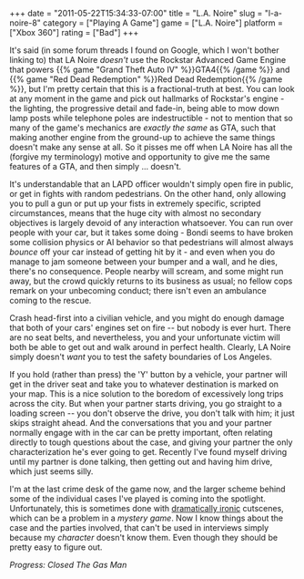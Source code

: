 +++
date = "2011-05-22T15:34:33-07:00"
title = "L.A. Noire"
slug = "l-a-noire-8"
category = ["Playing A Game"]
game = ["L.A. Noire"]
platform = ["Xbox 360"]
rating = ["Bad"]
+++

It's said (in some forum threads I found on Google, which I won't bother linking to) that LA Noire <i>doesn't</i> use the Rockstar Advanced Game Engine that powers {{% game "Grand Theft Auto IV" %}}GTA4{{% /game %}} and {{% game "Red Dead Redemption" %}}Red Dead Redemption{{% /game %}}, but I'm pretty certain that this is a fractional-truth at best.  You can look at any moment in the game and pick out hallmarks of Rockstar's engine - the lighting, the progressive detail and fade-in, being able to mow down lamp posts while telephone poles are indestructible - not to mention that so many of the game's mechanics are <i>exactly the same</i> as GTA, such that making another engine from the ground-up to achieve the same things doesn't make any sense at all.  So it pisses me off when LA Noire has all the (forgive my terminology) motive and opportunity to give me the same features of a GTA, and then simply ... doesn't.

It's understandable that an LAPD officer wouldn't simply open fire in public, or get in fights with random pedestrians.  On the other hand, only allowing you to pull a gun or put up your fists in extremely specific, scripted circumstances, means that the huge city with almost no secondary objectives is largely devoid of any interaction whatsoever.  You can run over people with your car, but it takes some doing - Bondi seems to have broken some collision physics or AI behavior so that pedestrians will almost always <i>bounce</i> off your car instead of getting hit by it - and even when you do manage to jam someone between your bumper and a wall, and he dies, there's no consequence.  People nearby will scream, and some might run away, but the crowd quickly returns to its business as usual; no fellow cops remark on your unbecoming conduct; there isn't even an ambulance coming to the rescue.

Crash head-first into a civilian vehicle, and you might do enough damage that both of your cars' engines set on fire -- but nobody is ever hurt.  There are no seat belts, and nevertheless, you and your unfortunate victim will both be able to get out and walk around in perfect health.  Clearly, LA Noire simply doesn't <i>want</i> you to test the safety boundaries of Los Angeles.

If you hold (rather than press) the 'Y' button by a vehicle, your partner will get in the driver seat and take you to whatever destination is marked on your map.  This is a nice solution to the boredom of excessively long trips across the city.  But when your partner starts driving, you go straight to a loading screen -- you don't observe the drive, you don't talk with him; it just skips straight ahead.  And the conversations that you and your partner normally engage with in the car can be pretty important, often relating directly to tough questions about the case, and giving your partner the only characterization he's ever going to get.  Recently I've found myself driving until my partner is done talking, then getting out and having him drive, which just seems silly.

I'm at the last crime desk of the game now, and the larger scheme behind some of the individual cases I've played is coming into the spotlight.  Unfortunately, this is sometimes done with <a href="http://en.wikipedia.org/wiki/Dramatic_irony#Dramatic_irony">dramatically ironic</a> cutscenes, which can be a problem in a <i>mystery game</i>.  Now I know things about the case and the parties involved, that can't be used in interviews simply because my <i>character</i> doesn't know them.  Even though they should be pretty easy to figure out.

<i>Progress: Closed The Gas Man</i>